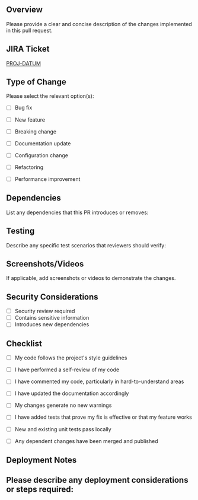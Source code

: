 ## Overview

Please provide a clear and concise description of the changes implemented in this pull request.

## JIRA Ticket

[PROJ-DATUM](paste_jira_ticket_link_here)

## Type of Change

Please select the relevant option(s):

- [ ] Bug fix
- [ ] New feature
- [ ] Breaking change
- [ ] Documentation update
- [ ] Configuration change
- [ ] Refactoring
- [ ] Performance improvement


## Dependencies

List any dependencies that this PR introduces or removes:

## Testing

Describe any specific test scenarios that reviewers should verify:


## Screenshots/Videos

If applicable, add screenshots or videos to demonstrate the changes.

## Security Considerations

- [ ] Security review required
- [ ] Contains sensitive information
- [ ] Introduces new dependencies

## Checklist

- [ ] My code follows the project's style guidelines
- [ ] I have performed a self-review of my code
- [ ] I have commented my code, particularly in hard-to-understand areas
- [ ] I have updated the documentation accordingly
- [ ] My changes generate no new warnings
- [ ] I have added tests that prove my fix is effective or that my feature works
- [ ] New and existing unit tests pass locally
- [ ] Any dependent changes have been merged and published


## Deployment Notes

## Please describe any deployment considerations or steps required:

